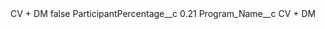 <?xml version="1.0" encoding="UTF-8"?>
<CustomMetadata xmlns="http://soap.sforce.com/2006/04/metadata" xmlns:xsi="http://www.w3.org/2001/XMLSchema-instance" xmlns:xsd="http://www.w3.org/2001/XMLSchema">
    <label>CV + DM</label>
    <protected>false</protected>
    <values>
        <field>ParticipantPercentage__c</field>
        <value xsi:type="xsd:double">0.21</value>
    </values>
    <values>
        <field>Program_Name__c</field>
        <value xsi:type="xsd:string">CV + DM</value>
    </values>
</CustomMetadata>
